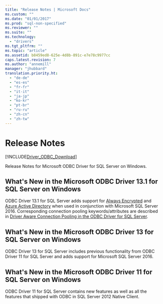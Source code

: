 ```yaml
---
title: "Release Notes | Microsoft Docs"
ms.custom: ""
ms.date: "01/01/2017"
ms.prod: "sql-non-specified"
ms.reviewer: ""
ms.suite: ""
ms.technology: 
  - "drivers"
ms.tgt_pltfrm: ""
ms.topic: "article"
ms.assetid: b8459ed8-625e-4d8b-891c-e7e78c9977cc
caps.latest.revision: 7
ms.author: "annemill"
manager: "jhubbard"
translation.priority.ht: 
  - "de-de"
  - "es-es"
  - "fr-fr"
  - "it-it"
  - "ja-jp"
  - "ko-kr"
  - "pt-br"
  - "ru-ru"
  - "zh-cn"
  - "zh-tw"
---
```

# Release Notes
[!INCLUDE[Driver_ODBC_Download](../../../connect/odbc/linux/includes)]

  Release Notes for Microsoft ODBC Driver for SQL Server on Windows.  
  
## What's New in the Microsoft ODBC Driver 13.1 for SQL Server on Windows  
 ODBC Driver 13.1 for SQL Server adds support for [Always Encrypted](../../../connect/odbc/windows/using-always-encrypted-with-the-windows-odbc-driver.md) and [Azure Active Directory](../../../connect/odbc/windows/using-azure-active-directory-with-the-windows-odbc-driver.md) when used in conjunction with Microsoft SQL Server 2016.  Corresponding connection pooling keywords/attributes are described in [Driver Aware Connection Pooling in the ODBC Driver for SQL Server](../../../connect/odbc/windows/driver-aware-connection-pooling-in-the-odbc-driver-for-sql-server.md).
 
 ## What's New in the Microsoft ODBC Driver 13 for SQL Server on Windows  
 ODBC Driver 13 for SQL Server includes previous functionality from ODBC Driver 11 for SQL Server and adds support for Microsoft SQL Server 2016.
  
## What's New in the Microsoft ODBC Driver 11 for SQL Server on Windows  
 ODBC Driver 11 for SQL Server contains new features as well as all the features that shipped with ODBC in SQL Server 2012 Native Client.  
  
  